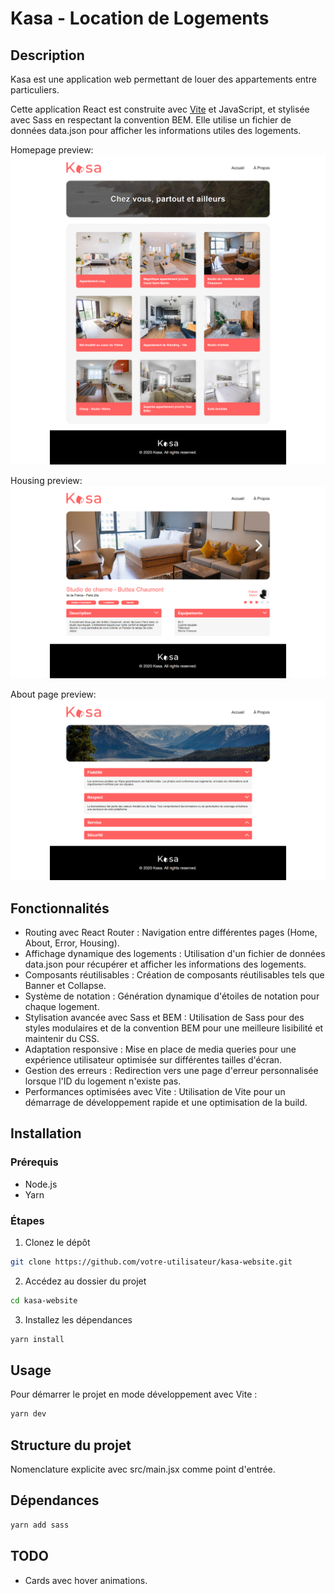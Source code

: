 # Kasa - Location de Logements

## Description

Kasa est une application web permettant de louer des appartements entre particuliers.

Cette application React est construite avec [Vite](https://vitejs.dev/) et JavaScript, et stylisée avec Sass en respectant la convention BEM. Elle utilise un fichier de données data.json pour afficher les informations utiles des logements.

Homepage preview:
![alt text](Public/homepagePreview.png)

Housing preview:
![alt text](Public/housingPreview.png)

About page preview:
![alt text](Public/aboutPagePreview.png)

## Fonctionnalités

- Routing avec React Router : Navigation entre différentes pages (Home, About, Error, Housing).
- Affichage dynamique des logements : Utilisation d'un fichier de données data.json pour récupérer et afficher les informations des logements.
- Composants réutilisables : Création de composants réutilisables tels que Banner et Collapse.
- Système de notation : Génération dynamique d'étoiles de notation pour chaque logement.
- Stylisation avancée avec Sass et BEM : Utilisation de Sass pour des styles modulaires et de la convention BEM pour une meilleure lisibilité et maintenir du CSS.
- Adaptation responsive : Mise en place de media queries pour une expérience utilisateur optimisée sur différentes tailles d'écran.
- Gestion des erreurs : Redirection vers une page d'erreur personnalisée lorsque l'ID du logement n'existe pas.
- Performances optimisées avec Vite : Utilisation de Vite pour un démarrage de développement rapide et une optimisation de la build.

## Installation

### Prérequis

- Node.js
- Yarn

### Étapes

1. Clonez le dépôt

```bash
git clone https://github.com/votre-utilisateur/kasa-website.git
```

2. Accédez au dossier du projet

```bash
cd kasa-website
```

3. Installez les dépendances

```bash
yarn install
```

## Usage

Pour démarrer le projet en mode développement avec Vite :

```bash
yarn dev
```

## Structure du projet

Nomenclature explicite avec src/main.jsx comme point d'entrée.

## Dépendances

```bash
yarn add sass
```

## TODO

- Cards avec hover animations.
